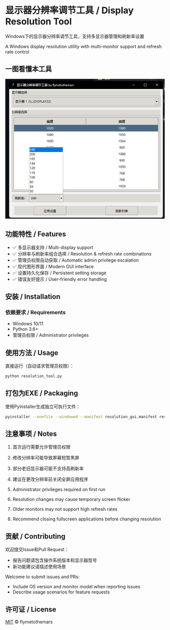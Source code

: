
# 显示器分辨率调节工具 / Display Resolution Tool

Windows下的显示器分辨率调节工具，支持多显示器管理和刷新率设置


A Windows display resolution utility with multi-monitor support and refresh rate control

## 一图看懂本工具


![程序运行界面截图](https://raw.githubusercontent.com/FlyMeToTheMars/DisplayResolutionTool/main/demo.png)

## 功能特性 / Features
- ✅ 多显示器支持 / Multi-display support
- ✅ 分辨率与刷新率组合选择 / Resolution & refresh rate combinations
- ✅ 管理员权限自动获取 / Automatic admin privilege escalation
- ✅ 现代图形界面 / Modern GUI interface
- ✅ 设置持久化保存 / Persistent setting storage
- ✅ 错误友好提示 / User-friendly error handling

## 安装 / Installation
### 依赖要求 / Requirements
- Windows 10/11
- Python 3.6+
- 管理员权限 / Administrator privileges



## 使用方法 / Usage
直接运行（自动请求管理员权限）：
```bash
python resolution_tool.py
```

## 打包为EXE / Packaging
使用PyInstaller生成独立可执行文件：
```bash
pyinstaller --onefile --windowed --manifest resolution_gui.manifest resolution_tool.py
```

## 注意事项 / Notes
1. 首次运行需要允许管理员权限
2. 修改分辨率可能导致屏幕短暂黑屏
3. 部分老旧显示器可能不支持高刷新率
4. 建议在更改分辨率前关闭全屏应用程序

1. Administrator privileges required on first run
2. Resolution changes may cause temporary screen flicker
3. Older monitors may not support high refresh rates
4. Recommend closing fullscreen applications before changing resolution

## 贡献 / Contributing
欢迎提交Issue和Pull Request：
- 报告问题请包含操作系统版本和显示器型号
- 新功能建议请描述使用场景

Welcome to submit issues and PRs:
- Include OS version and monitor model when reporting issues
- Describe usage scenarios for feature requests

## 许可证 / License
[MIT](LICENSE) © flymetothemars

